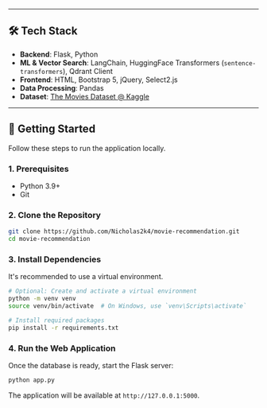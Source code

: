 -----

## 🛠️ Tech Stack

  - **Backend**: Flask, Python
  - **ML & Vector Search**: LangChain, HuggingFace Transformers (`sentence-transformers`), Qdrant Client
  - **Frontend**: HTML, Bootstrap 5, jQuery, Select2.js
  - **Data Processing**: Pandas
  - **Dataset**: [The Movies Dataset @ Kaggle](https://www.kaggle.com/datasets/rounakbanik/the-movies-dataset/data)

-----

## 🚀 Getting Started

Follow these steps to run the application locally.

### 1\. Prerequisites

  - Python 3.9+
  - Git

### 2\. Clone the Repository

```bash
git clone https://github.com/Nicholas2k4/movie-recommendation.git
cd movie-recommendation
```

### 3\. Install Dependencies

It's recommended to use a virtual environment.

```bash
# Optional: Create and activate a virtual environment
python -m venv venv
source venv/bin/activate  # On Windows, use `venv\Scripts\activate`

# Install required packages
pip install -r requirements.txt
```

### 4\. Run the Web Application

Once the database is ready, start the Flask server:

```bash
python app.py
```

The application will be available at `http://127.0.0.1:5000`.
